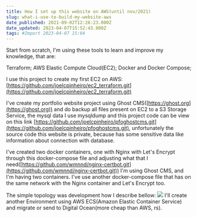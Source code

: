 ```yaml
---
title: How I set up this website on AWS(until nov/2021)
slug: what-i-use-to-build-my-website-aws
date_published: 2021-09-02T12:26:23.000Z
date_updated: 2023-04-07T15:52:43.000Z
tags: #Import 2023-04-07 15:04
---
```


Start from scratch, I'm using these tools to learn and improve my knowledge, that are:

Terraform;
AWS Elastic Compute Cloud(EC2);
Docker and Docker Compose;

I use this project to create my first EC2 on AWS: [https://github.com/joelcpinheiro/ec2_terraform.git](https://github.com/joelcpinheiro/ec2_terraform.git)

I've create my portfolio website project using Ghost CMS([https://ghost.org](https://ghost.org)) and do backup all files present on EC2 to a S3 Storage Service, the mysql data I use mysqldump and this project code can be view on this link [https://github.com/joelcpinheiro/pfoghostcms.git](https://github.com/joelcpinheiro/pfoghostcms.git), unfortunately the source code this website is private, because has some sensitive data like information about connection with database. 

I've created two docker containers, one with Nginx with Let's Encrypt through this docker-compose file and adjusting what that I need([https://github.com/wmnnd/nginx-certbot.git](https://github.com/wmnnd/nginx-certbot.git))
I'm using Ghost CMS, and I'm having two containers. I've use another docker-compose file that has on the same network with the Nginx container and Let's Encrypt too.

The simple topology was development how I describe bellow:
![](__GHOST_URL__/content/images/2023/04/ec2-cloud-aws.png)
I'll create another Environment using AWS ECS(Amazon Elastic Container Service) and migrate or send to Digital Ocean(more cheap than AWS, rs).
